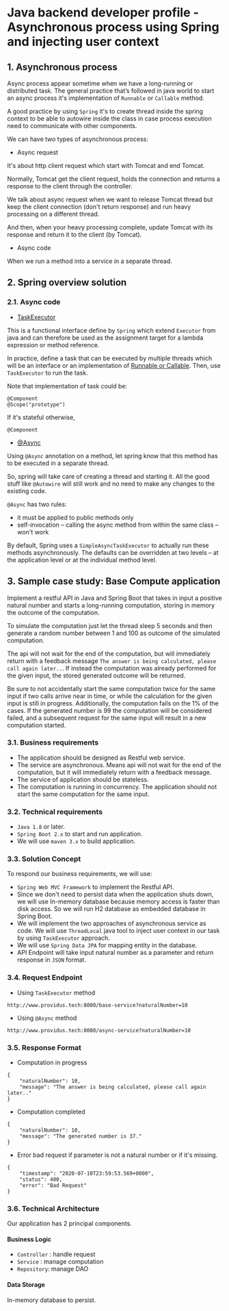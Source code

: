 # Java backend developer profile - Asynchronous process using Spring and injecting user context

## 1. Asynchronous process
Async process appear sometime when we have a long-running or distributed task. 
The general practice that’s followed in java world to start an async process it's implementation of  `Runnable` or `Callable` method.

A good practice by using `Spring` it's to create thread inside the spring context 
to be able to autowire inside the class in case process execution need to communicate with other components.

We can have two types of asynchronous process:
* Async request

It's about http client request which start with Tomcat and end Tomcat.

Normally, Tomcat get the client request, holds the connection and returns a response to the client through the controller.

We talk about async request when we want to release Tomcat thread but keep the client connection (don't return response) and run heavy processing on a different thread.

And then, when your heavy processing complete, update Tomcat with its response and return it to the client (by Tomcat).

* Async code 

When we run a method into a service in a separate thread.

## 2. Spring overview solution
### 2.1. Async code
* [TaskExecutor](https://docs.spring.io/spring/docs/current/javadoc-api/org/springframework/core/task/TaskExecutor.html)

This is a functional interface define by `Spring` 
which extend `Executor` from java and can therefore be used as the assignment target for a lambda expression or method reference.

In practice, define a task that can be executed by multiple threads which will be an interface or an implementation of [Runnable or Callable](https://www.baeldung.com/java-runnable-callable). 
Then, use `TaskExecutor` to run the task.

Note that implementation of task could be:
```
@Component
@Scope("prototype")
```
If it's stateful otherwise,
```
@Component
```

* [@Async](https://www.baeldung.com/spring-async)

Using `@Async` annotation on a method, let spring know that this method has to be executed in a separate thread.

So, spring will take care of creating a thread and starting it. All the good stuff like `@Autowire` will still work and no need to make any changes to the existing code.

`@Async` has two rules:
* it must be applied to public methods only
* self-invocation – calling the async method from within the same class – won't work

By default, Spring uses a `SimpleAsyncTaskExecutor` to actually run these methods asynchronously. 
The defaults can be overridden at two levels – at the application level or at the individual method level.


## 3. Sample case study: Base Compute application
Implement a restful API in Java and Spring Boot that takes in input a positive natural number and
starts a long-running computation, storing in memory the outcome of the computation.

To simulate the computation just let the thread sleep 5 seconds and then generate a random
number between 1 and 100 as outcome of the simulated computation.

The api will not wait for the end of the computation, but will immediately return with a feedback
message `The answer is being calculated, please call again later..`.
If instead the computation was already performed for the given input, the stored generated
outcome will be returned.

Be sure to not accidentally start the same computation twice for the same input if two calls arrive
near in time, or while the calculation for the given input is still in progress.
Additionally, the computation fails on the 1% of the cases. If the generated number is 99 the
computation will be considered failed, and a subsequent request for the same input will result in a
new computation started.

### 3.1. Business requirements
* The application should be designed as Restful web service.
* The service are asynchronous. 
Means api will not wait for the end of the computation, but it will immediately return with a feedback message.  
* The service of application should be stateless.
* The computation is running in concurrency. The application should not start the same computation for the same input.

### 3.2. Technical requirements
* `Java 1.8` or later.
* `Spring Boot 2.x` to start and run application.
* We will use `maven 3.x` to build application.

### 3.3. Solution Concept
To respond our business requirements, we will use:
* `Spring Web MVC Framework` to implement the Restful API.
* Since we don't need to persist data when the application shuts down, we will use In-memory database because memory access is faster than disk access.
So we will run H2 database as embedded database in Spring Boot.
* We will implement the two approaches of asynchronous service as code. We will use `ThreadLocal` java tool to inject user context in our task by using `TaskExecutor` approach.
* We will use `Spring Data JPA` for mapping entity in the database.
* API Endpoint will take input natural number as a parameter and return response in `JSON` format. 

### 3.4. Request Endpoint
* Using `TaskExecutor` method
```
http://www.providus.tech:8080/base-service?naturalNumber=10
```
* Using `@Async` method
```
http://www.providus.tech:8080/async-service?naturalNumber=10
```
### 3.5. Response Format
* Computation in progress
```
{
    "naturalNumber": 10,
    "message": "The answer is being calculated, please call again later.."
}
```
* Computation completed
```
{
    "naturalNumber": 10,
    "message": "The generated number is 37."
}
```
* Error bad request if parameter is not a natural number or if it's missing.
```
{
    "timestamp": "2020-07-10T23:59:53.569+0000",
    "status": 400,
    "error": "Bad Request"
}
```
### 3.6. Technical Architecture
Our application has 2 principal components.
#### Business Logic
* `Controller` : handle request
* `Service` : manage computation
* `Repository`: manage DAO
#### Data Storage
In-memory database to persist.